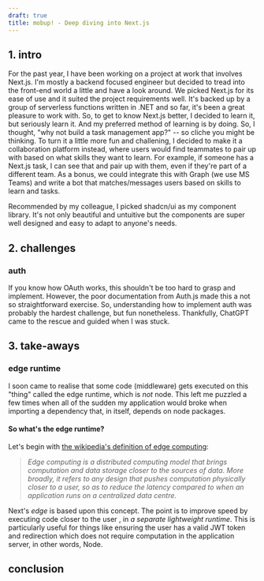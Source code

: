 ```yaml
---
draft: true
title: mobup! - Deep diving into Next.js
---
```

## 1. intro

For the past year, I have been working on a project at work that involves Next.js.
I'm mostly a backend focused engineer but decided to tread into the front-end
world a little and have a look around. We picked Next.js for its ease of use
and it suited the project requirements well. It's backed up by a group of
serverless functions written in .NET and so far, it's been a great pleasure
to work with. So, to get to know Next.js better, I decided to learn it, but
seriously learn it. And my preferred method of learning is by doing. So, I
thought, "why not build a task management app?" -- so cliche you might be
thinking. To turn it a little more fun and challening, I decided to make it a
collaboration platform instead, where users would find teammates to pair up with
based on what skills they want to learn. For example, if someone has a Next.js
task, I can see that and pair up with them, even if they're part of a different
team. As a bonus, we could integrate this with Graph (we use MS Teams) and write
a bot that matches/messages users based on skills to learn and tasks.

Recommended by my colleague, I picked shadcn/ui as my component library. It's not
only beautiful and untuitive but the components are super well designed and easy
to adapt to anyone's needs.

## 2. challenges

### auth

If you know how OAuth works, this shouldn't be too hard to grasp and implement.
However, the poor documentation from Auth.js made this a not so straightforward
exercise. So, understanding how to implement auth was probably the hardest
challenge, but fun nonetheless. Thankfully, ChatGPT came to the rescue and
guided when I was stuck.

## 3. take-aways

### edge runtime

I soon came to realise that some code (middleware) gets executed on this "thing"
called the edge runtime, which is _not_ node. This left me puzzled a few times
when all of the sudden my application would broke when importing a dependency 
that, in itself, depends on node packages.

#### So what's the edge runtime?

Let's begin with 
[the wikipedia's definition of edge computing](https://en.wikipedia.org/wiki/Edge_computing):

> _Edge computing is a distributed computing model that brings computation and
> data storage closer to the sources of data. More broadly, it refers to any
> design that pushes computation physically closer to a user, so as to reduce
> the latency compared to when an application runs on a centralized data
> centre._

Next's _edge_ is based upon this concept. The point is to improve speed by
executing code closer to the user , in _a separate lightweight runtime_. This
is particularly useful for things like ensuring the user has a valid JWT token
and redirection which does not require computation in the application server,
in other words, Node.

## conclusion

